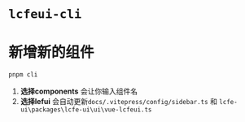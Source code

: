# `lcfeui-cli`

# 新增新的组件

```sh
pnpm cli
```
1. **选择components** 会让你输入组件名
2. **选择lefui** 会自动更新`docs/.vitepress/config/sidebar.ts` 和 `lcfe-ui\packages\lcfe-ui\ui\vue-lcfeui.ts`